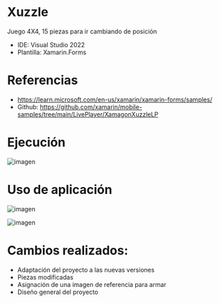 # Xuzzle
Juego 4X4, 15 piezas para ir cambiando de posición

- IDE: Visual Studio 2022
- Plantilla: Xamarin.Forms

# Referencias
- https://learn.microsoft.com/en-us/xamarin/xamarin-forms/samples/
- Github: https://github.com/xamarin/mobile-samples/tree/main/LivePlayer/XamagonXuzzleLP

# Ejecución
![imagen](https://github.com/dilan-flores/App_moviles-Xamarin/assets/117755180/f4f5c0cc-bc02-4a67-977c-cc863878e908)

# Uso de aplicación
![imagen](https://github.com/dilan-flores/App_moviles-Xamarin/assets/117755180/88b7bc1d-7cec-4d6c-b392-2e78acaadd48)

![imagen](https://github.com/dilan-flores/App_moviles-Xamarin/assets/117755180/b640d81a-d305-4840-9c96-a185d56a4e94)

# Cambios realizados:
- Adaptación del proyecto a las nuevas versiones
- Piezas modificadas
- Asignación de una imagen de referencia para armar
- Diseño general del proyecto
